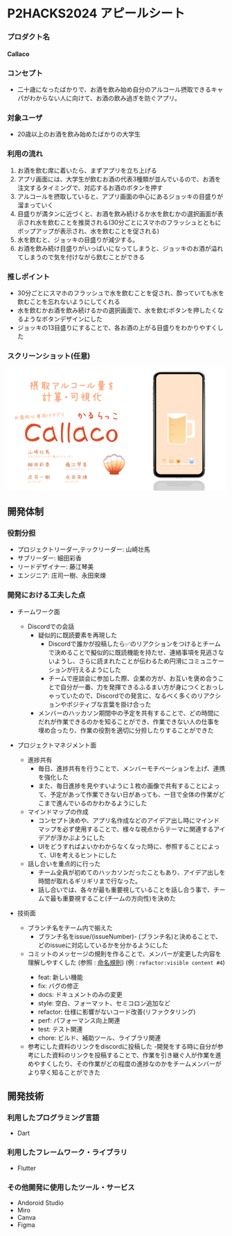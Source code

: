 # P2HACKS2024 アピールシート 

### プロダクト名  
#### Callaco

### コンセプト  
- 二十歳になったばかりで、お酒を飲み始め自分のアルコール摂取できるキャパがわからない人に向けて、お酒の飲み過ぎを防ぐアプリ。

### 対象ユーザ  
- 20歳以上のお酒を飲み始めたばかりの大学生

### 利用の流れ  
1. お酒を飲む席に着いたら、まずアプリを立ち上げる
2. アプリ画面には、大学生が飲むお酒の代表3種類が並んでいるので、お酒を注文するタイミングで、対応するお酒のボタンを押す
3. アルコールを摂取していると、アプリ画面の中心にあるジョッキの目盛りが溜まっていく
4. 目盛りが満タンに近づくと、お酒を飲み続けるか水を飲むかの選択画面が表示され水を飲むことを推奨される(30分ごとにスマホのフラッシュとともにポップアップが表示され、水を飲むことを促される)
6. 水を飲むと、ジョッキの目盛りが減少する。
7. お酒を飲み続け目盛りがいっぱいになってしまうと、ジョッキのお酒が溢れてしまうので気を付けながら飲むことができる

### 推しポイント  
- 30分ごとにスマホのフラッシュで水を飲むことを促され、酔っていても水を飲むことを忘れないようにしてくれる
- 水を飲むかお酒を飲み続けるかの選択画面で、水を飲むボタンを押したくなるようなボタンデザインにした
- ジョッキの13目盛りにすることで、各お酒の上がる目盛りをわかりやすくした

### スクリーンショット(任意)  
![alt text](image.png)
## 開発体制  

### 役割分担  
- プロジェクトリーダー,テックリーダー: 山崎壮馬
- サブリーダー: 細田彩香
- リードデザイナー: 藤江琴美
- エンジニア: 庄司一樹、永田來煉

### 開発における工夫した点 
- チームワーク面
  - Discordでの会話
      - 疑似的に既読要素を再現した 
        - Discordで誰かが投稿したら✅のリアクションをつけるとチームで決めることで擬似的に既読機能を持たせ、連絡事項を見逃さないようし、さらに読まれたことが伝わるため円滑にコミュニケーションが行えるようにした
        - チームで座談会に参加した際、企業の方が、お互いを褒め合うことで自分が一番、力を発揮できるふるまい方が身につくとおっしゃっていたので、Discordでの発言に、なるべく多くのリアクションやポジティブな言葉を掛け合った
    - メンバーのハッカソン期間中の予定を共有することで、どの時間にだれが作業できるのかを知ることができ、作業できない人の仕事を埋め合ったり、作業の役割を適切に分担したりすることができた
- プロジェクトマネジメント面
    - 進捗共有
        - 毎日、進捗共有を行うことで、メンバーモチベーションを上げ、連携を強化した
        - また、毎日進捗を見やすいように１枚の画像で共有することによって、予定があって作業できない日があっても、一目で全体の作業がどこまで進んでいるのかわかるようにした
    - マインドマップの作成
        - コンセプト決めや、アプリ名作成などのアイデア出し時にマインドマップを必ず使用することで、様々な視点からテーマに関連するアイデアが浮かぶようにした
        - UIをどうすればよいかわからなくなった時に、参照することによって、UIを考えるヒントにした
    - 話し合いを重点的に行った
        - チーム全員が初めてのハッカソンだったこともあり、アイデア出しを時間が取れるギリギリまで行なった。
        - 話し合いでは、各々が最も重要視していることを話し合う事で、チームで最も重要視すること(チームの方向性)を決めた
    
- 技術面
    - ブランチ名をチーム内で揃えた
        - ブランチ名をissue/(issueNumber)- (ブランチ名)と決めることで、どのissueに対応しているかを分かるようにした
    - コミットのメッセージの規則を作ることで、メンバーが変更した内容を理解しやすくした (参照 : <a href= "https://github.com/p2hacks2024/pre- 17/wiki/%E5%91%BD%E5%90%8D%E8%A6%8F%E5%89%87/">命名規則<a>)  (例 : `refactor:visible content #4`)
        - feat: 新しい機能
        - fix: バグの修正
        - docs: ドキュメントのみの変更
        - style: 空白、フォーマット、セミコロン追加など
        - refactor: 仕様に影響がないコード改善(リファクタリング)
        - perf: パフォーマンス向上関連
        - test: テスト関連
        - chore: ビルド、補助ツール、ライブラリ関連
    - 参考にした資料のリンクをdiscordに投稿した
        -開発をする時に自分が参考にした資料のリンクを投稿することで、作業を引き継ぐ人が作業を進めやすくしたり、その作業がどの程度の進捗なのかをチームメンバーがより早く知ることができた
    


## 開発技術 

### 利用したプログラミング言語  
- Dart  

### 利用したフレームワーク・ライブラリ  
- Flutter

### その他開発に使用したツール・サービス
- Andoroid Studio
- Miro
- Canva
- Figma
